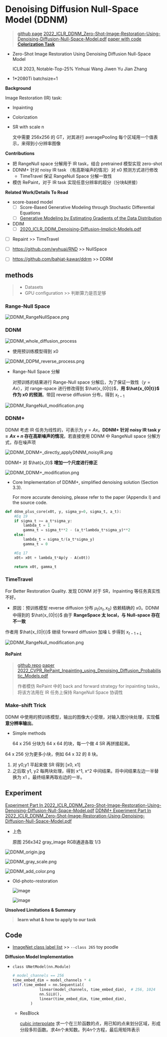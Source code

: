#  **D**enoising **D**iffusion **N**ull-Space **M**odel (**DDNM**)

> [github page](https://wyhuai.github.io/ddnm.io/)
> [2022_ICLR_DDNM_Zero-Shot-Image-Restoration-Using-Denoising-Diffusion-Null-Space-Model.pdf](./2022_ICLR_DDNM_Zero-Shot-Image-Restoration-Using-Denoising-Diffusion-Null-Space-Model.pdf)
> [paper with code](https://paperswithcode.com/paper/zero-shot-image-restoration-using-denoising)  [**Colorization Task**](https://paperswithcode.com/task/colorization)

- Zero-Shot Image Restoration Using Denoising Diffusion Null-Space Model

  ICLR 2023, Notable-Top-25% 
  Yinhuai Wang  Jiwen Yu Jian Zhang 
  
- 1*2080Ti batchsize=1



**Background**

Image Restoration (IR) task:

- Inpainting

- Colorization

- SR with scale n

  文中需要 256x256 的 GT，对其进行 averagePooling 每个区域用一个值表示，来得到小分辨率图像



**Contributions**

- 把 RangeNull space 分解用于 IR task，结合 pretrained 模型实现 zero-shot
- DDNM+ 针对 noisy IR task （有高斯噪声的情况）对 x0 预测方式进行修改
  - TimeTravel 保证 RangeNull Space 分解一致性
- 模仿 RePaint，对于 IR task 实现任意分辨率的超分（分块&拼接）



**Related Work/Details To Read**

- score-based model
  - [ ] Score-Based Generative Modeling through Stochastic Differential Equations
  - [ ] [Generative Modeling by Estimating Gradients of the Data Distribution](https://arxiv.org/abs/1907.05600)
- DDIM
  - [ ] [2020_ICLR_DDIM_Denoising-Diffusion-Implicit-Models.pdf](./2020_ICLR_DDIM_Denoising-Diffusion-Implicit-Models.pdf)
- [ ] Repaint >> TimeTravel
- [ ] https://github.com/wyhuai/RND >> NullSpace
- [ ] https://github.com/bahjat-kawar/ddrm >> DDRM



## **methods**

> - Datasets
> - GPU configuration >> 判断算力是否足够

### Range-Null Space

![DDNM_RangeNullSpace.png](./docs/DDNM_RangeNullSpace.png)

### DDNM

![DDNM_whole_diffusion_process](C:\Users\Loki\workspace\LearningJourney_Notes\Tongji_CV_group\docs\DDNM_whole_diffusion_process.png)

- 使用预训练模型得到 x0

![DDNM_DDPM_reverse_process.png](./docs/DDNM_DDPM_reverse_process.png)

- Range-Null Space 分解

  对预训练的结果进行 Range-Null space 分解后，为了保证一致性（$y=Ax$），对 range-space 进行修改得到 $\hat{x_{0|t}}$，**用  $\hat{x_{0|t}}$ 作为 x0 的预测**。带回 reverse diffusion 分布，得到 $x_{t-1}$

![DDNM_RangeNull_modification.png](./docs/DDNM_RangeNull_modification.png)





### DDNM+

DDNM 考虑 IR 任务为线性的，可表示为  $y=Ax$。**DDNM+ 针对 noisy IR task $y=Ax+n$ 存在高斯噪声的情况**，若直接使用 DDNM 中 RangeNull space 分解方式，存在噪声项

![DDNM_DDNM+_directly_applyDNNM_noisyIR.png](./docs/DDNM_DDNM+_directly_applyDNNM_noisyIR.png)

DDNM+ 对 $\hat{x_0}$ **增加一个尺度进行修正**

![DDNM_DDNM+_modification.png](./docs/DDNM_DDNM+_modification.png)

- Core Implementation of DDNM+, simplified denoising solution (Section 3.3).

  For more accurate denoising, please refer to the paper (Appendix I) and the source code.

```python
def ddnm_plus_core(x0t, y, sigma_y=0, sigma_t, a_t):
    #Eq 19
    if sigma_t >= a_t*sigma_y: 
        lambda_t = 1
        gamma_t = sigma_t**2 - (a_t*lambda_t*sigma_y)**2
    else:
        lambda_t = sigma_t/(a_t*sigma_y)
        gamma_t = 0

    #Eq 17    
    x0t= x0t + lambda_t*Ap(y - A(x0t))

    return x0t, gamma_t
```



### TimeTravel

 For Better Restoration Quality. 发现 DDNM 对于 SR，Inpainting 等任务真实性不好。

- 原因：预训练模型 reverse diffusion 分布 $\mu_t{(x_t,x_0)}$ 依赖精确的 x0。DDNM 中得到的 $\hat{x_{0|t}}$ 由于 **RangeSpace 太 local，与 Null-space 存在不一致**

作者用 $\hat{x_{0|t}}$ 继续 forward diffusion 加噪 L 步得到 $x_{t-1+L}$

![DDNM_RangeNull_modification.png](./docs/DDNM_RangeNull_modification.png)



#### RePaint

> [github repo](https://github.com/andreas128/RePaint?utm_source=catalyzex.com) [paper](https://arxiv.org/abs/2201.09865)
> [2022_CVPR_RePaint_Inpainting_using_Denoising_Diffusion_Probabilistic_Models.pdf](./2022_CVPR_RePaint_Inpainting_using_Denoising_Diffusion_Probabilistic_Models.pdf)
>
> 作者模仿 RePaint 中的 back and forward strategy for inpainting tasks，将该方法用在 IR 任务上保持 RangeNull Space 协调性



### Make-shift Trick

DDNM 中使用的预训练模型，输出的图像大小受限，对输入图分块处理，实现**任意分辨率输出**。

- Simple methods

  64 x 256 分块为 64 x 64 的块，每一个做 4 SR 再拼接起来。

64 x 256 分为更多小块，例如 64 x 32 的 8 块。

1. 对 y0,y1 平起来做 SR 得到 [x0, x1]
2. 之后取 y1, y2 每两块处理，得到 x^1, x^2 中间结果。将中间结果左边一半替换为 x1 。最终结果再取右边的一半。



## Experiment

[Experiment Part In 2022_ICLR_DDNM_Zero-Shot-Image-Restoration-Using-Denoising-Diffusion-Null-Space-Model.pdf](./2022_ICLR_DDNM_Zero-Shot-Image-Restoration-Using-Denoising-Diffusion-Null-Space-Model.pdf#P7)
[DDNM+ Experiment Part In 2022_ICLR_DDNM_Zero-Shot-Image-Restoration-Using-Denoising-Diffusion-Null-Space-Model.pdf](./2022_ICLR_DDNM_Zero-Shot-Image-Restoration-Using-Denoising-Diffusion-Null-Space-Model.pdf#P15)

- 上色

  原图 256x342 gray_image RGB通道各取 1/3

![DDNM_origin.jpg](./docs/DDNM_origin.jpg)

![DDNM_gray_scale.png](./docs/DDNM_gray_scale.png)

![DDNM_add_color.png](./docs/DDNM_add_color.png)

- Old-photo-restoration

  ![image](https://user-images.githubusercontent.com/95485229/204973149-4818426b-89af-410c-b1b7-f26b8f65358b.png)

  ![image](https://user-images.githubusercontent.com/95485229/204973288-0f245e93-8980-4a32-a5e9-7f2bfe58d8eb.png)

**Unsolved Limitations & Summary**

> **learn what & how to apply to our task**





## Code

- [ImageNet class label list](https://deeplearning.cms.waikato.ac.nz/user-guide/class-maps/IMAGENET/) >> `--class 265` toy poodle

**Diffusion Model Implementation**

- `class UNetModel(nn.Module)`

  ```python
  # model_channels == 256
  time_embed_dim = model_channels * 4
  self.time_embed = nn.Sequential(
              linear(model_channels, time_embed_dim),  # 256, 1024
              nn.SiLU(),
              linear(time_embed_dim, time_embed_dim),
          )
  ```

  - ResBlock

    [cubic interpolate](https://blog.csdn.net/jiangyutongyangyi/article/details/104470184) 求一个在三阶函数的点，用已知的点来划分区域，形成分段多阶函数。求4n个未知数。列4n个方程，最后用矩阵表示



